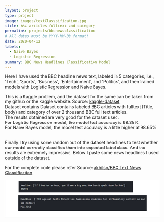 ```yaml
---
layout: project
type: project
image: images/textClasssification.jpg
title: BBC articles fulltext and category
permalink: projects/bbcnewsclassification
# All dates must be YYYY-MM-DD format!
date: 2020-04-12
labels:
  - Naive Bayes
  - Logistic Regression
summary: BBC News Headlines Classification Model
---
```


Here I have used the BBC headline news text, labeled in 5 categories, i.e., 'Tech', 'Sports', 'Business', 'Entertainment', and 'Politics', and then trained models with Logistic Regression and Naive Bayes.

This is a Kaggle problem, and the dataset for the same can be taken from my github or the kaggle website.
Source: <a href="https://www.kaggle.com/yufengdev/bbc-fulltext-and-category">kaggle-dataset</a>
<br>
Dataset contains Dataset contains labeled BBC articles with fulltext (Title, body) and category of over 2 thousand BBC full text articles.
<br>
The results obtained are very good for the dataset used.<br>
  For Logistic Regression model, the model test accuracy is 98.35%<br>
  For Naive Bayes model, the model test accuracy is a little higher at 98.65%<br><br>

Finally I try using some random out of the dataset headlines to test whether our model correctly classifies them into expected label class. And the results are extremely impressive. Below I paste some news headlines I used outside of the dataset.<br>

For the complete code please refer
Source: <a href="https://github.com/akhilsn/Kaggle-Projects/tree/master/BBC%20Text%20News%20Classification"><i class="large github icon "></i>akhilsn/BBC Text News Classification</a>
<br><br>
<img class="ui medium right floated rounded image" src="../images/BBCTextClass1.png"><br>
